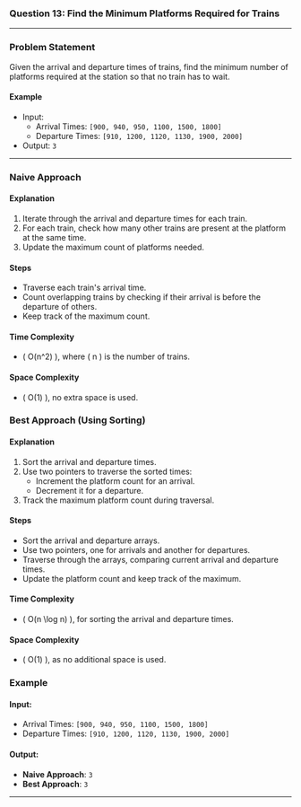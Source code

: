 ### **Question 13: Find the Minimum Platforms Required for Trains**

---

### **Problem Statement**

Given the arrival and departure times of trains, find the minimum number of platforms required at the station so that no train has to wait.

#### **Example**
- Input:
  - Arrival Times: `[900, 940, 950, 1100, 1500, 1800]`
  - Departure Times: `[910, 1200, 1120, 1130, 1900, 2000]`
- Output: `3`

---

### **Naive Approach**

#### **Explanation**
1. Iterate through the arrival and departure times for each train.
2. For each train, check how many other trains are present at the platform at the same time.
3. Update the maximum count of platforms needed.

#### **Steps**
- Traverse each train's arrival time.
- Count overlapping trains by checking if their arrival is before the departure of others.
- Keep track of the maximum count.

#### **Time Complexity**
- \( O(n^2) \), where \( n \) is the number of trains.

#### **Space Complexity**
- \( O(1) \), no extra space is used.



### **Best Approach (Using Sorting)**

#### **Explanation**
1. Sort the arrival and departure times.
2. Use two pointers to traverse the sorted times:
   - Increment the platform count for an arrival.
   - Decrement it for a departure.
3. Track the maximum platform count during traversal.

#### **Steps**
- Sort the arrival and departure arrays.
- Use two pointers, one for arrivals and another for departures.
- Traverse through the arrays, comparing current arrival and departure times.
- Update the platform count and keep track of the maximum.

#### **Time Complexity**
- \( O(n \log n) \), for sorting the arrival and departure times.

#### **Space Complexity**
- \( O(1) \), as no additional space is used.

### **Example**

#### **Input**:
- Arrival Times: `[900, 940, 950, 1100, 1500, 1800]`
- Departure Times: `[910, 1200, 1120, 1130, 1900, 2000]`

#### **Output**:
- **Naive Approach**: `3`
- **Best Approach**: `3`

---

